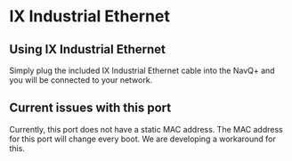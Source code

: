# IX Industrial Ethernet

## Using IX Industrial Ethernet

Simply plug the included IX Industrial Ethernet cable into the NavQ+ and you will be connected to your network.

## Current issues with this port

Currently, this port does not have a static MAC address. The MAC address for this port will change every boot. We are developing a workaround for this. 